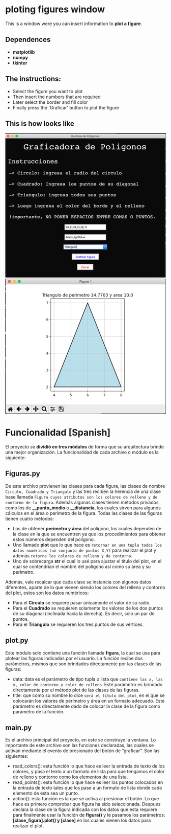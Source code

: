# ploting figures window

This is a window were you can insert information to **plot a figure**.


## Dependences
* **matplotlib**
* **numpy**
* **tkinter**


## The instructions:

* Select the figure you want to plot
* Then insert the numbers that are required
* Later select the border and fill color
* Finally press the 'Graficar' button to plot the figure


## This is how looks like

![Interface Picture](./images/interface.png)
![Plot Picture](./images/plot.png)

# Funcionalidad [Spanish]

El proyecto se **dividió en tres módulos** de forma que su arquitectura brinde una mejor organización. La funcionalidad de cada archivo o módulo es la siguiente:

## Figuras.py

De este archivo provienen las clases para cada figura, las clases de nombre `Circulo, Cuadrado y Triangulo` y las tres reciben la herencia de una clase base llamada `Figura cuyos atributos son los colores de relleno y de contorno de la figura`. Además algunas clases tienen métodos privados como los de **__punto_medio** o **__distancia**, los cuales sirven para algunos cálculos en el área o perímetro de la figura. Todas las clases de las figuras tienen cuatro métodos:

* Los de obtener **perímetro y área** del polígono, los cuales dependen de la clase en la que se encuentren ya que los procedimientos para obtener estos números dependen del polígono.
* Uno llamado **plot** que lo que hace es `retornar en una tupla todos los datos numéricos (un conjunto de puntos X,Y)` para realizar el plot y además `retorna los colores de relleno y de contorno`.
* Uno de sobrecarga **__str__** el cual lo usé para ajustar el título del plot, en el cual se contendrían el nombre del polígono así como su área y su perímetro.

Además, vale recalcar que cada clase se instancia con algunos datos diferentes, aparte de lo que vienen siendo los colores del relleno y contorno del plot, estos son los datos numéricos:
* Para el **Circulo** se requiere pasar únicamente el valor de su radio.
* Para el **Cuadrado** se requieren solamente los valores de los dos puntos de su diagonal (inclinada hacia la derecha). Es decir, solo un par de puntos.
* Para el **Triangulo** se requieren los tres puntos de sus vértices.

## plot.py
Este módulo solo contiene una función llamada **figura**, la cual se usa para plotear las figuras indicadas por el usuario. La función recibe dos parámetros, mismos que son brindados directamente por las clases de las figuras:

* data: data es el parámetro de tipo tupla o lista que `contiene las x, las y, color de contorno y color de relleno`. Este parámetro es brindado directamente por el método plot de las clases de las figuras.
* title: que como su nombre lo dice `será el título del plot`, en el que se colocarán los valores de perímetro y área en un formato adecuado. Este parámetro es directamente dado de colocar la clase de la figura como parámetro de la función.

## main.py
Es el archivo principal del proyecto, en este se construye la ventana. Lo importante de este archivo son las funciones declaradas, las cuales se activan mediante el evento de presionado del botón de “graficar”. Son las siguientes:

* read_colors(): esta función lo que hace es leer la entrada de texto de los colores, y pasa el texto a un formato de lista para que tengamos el color de relleno y contorno como los elementos de una lista.
* read_points(): esta función lo que hace es leer los puntos colocados en la entrada de texto tales que los pase a un formato de lista donde cada elemento de esta sea un punto.
* action(): esta función es la que se activa al presionar el botón. Lo que hace es primero comprobar que figura ha sido seleccionada. Después declara la clase de la figura indicada con los datos que esta requiere para finalmente usar la función de **figura()** y le pasamos los parámetros: **[clase_figura].plot() y [clase]** en los cuales vienen los datos para realizar el plot.



